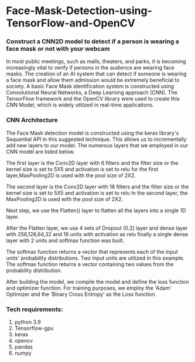# Face-Mask-Detection-using-TensorFlow-and-OpenCV

### Construct a CNN2D model to detect if a person is wearing a face mask or not with your webcam

In most public meetings, such as malls, theaters, and parks, it is becoming increasingly vital to verify if persons in the audience are wearing face masks. The creation of an AI system that can detect if someone is wearing a face mask and allow them admission would be extremely beneficial to society. A basic Face Mask identification system is constructed using Convolutional Neural Networks, a Deep Learning approach (CNN). The TensorFlow framework and the OpenCV library were used to create this CNN Model, which is widely utilized in real-time applications.

### CNN Architecture

The Face Mask detection model is constructed using the keras library's Sequential API in this suggested technique. This allows us to incrementally add new layers to our model. The numerous layers that we employed in our CNN model are listed below.

The first layer is the Conv2D layer with 6 filters and the filter size or the kernel size is set to 5X5 and activation is set to relu
for the first layer,MaxPooling2D is used with the pool size of 2X2.

The second layer is the Conv2D layer with 16 filters and the filter size or the kernel size is set to 5X5 and activation is set to relu
In the second layer, the MaxPooling2D is used with the pool size of 2X2.

Next step, we use the Flatten() layer to flatten all the layers into a single 1D layer.

After the Flatten layer, 
we use 4 sets of Dropout (0.2) layer and dense layer with 256,128,64,32 and 16 units with activation as relu 
finally a single dense layer with 2 units and softmax function was built.

The softmax function returns a vector that represents each of the input units' probability distributions. Two input units are utilized in this example. The softmax function returns a vector containing two values from the probability distribution.

After building the model, we compile the model and define the loss function and optimizer function. For training purposes, we employ the 'Adam' Optimizer and the 'Binary Cross Entropy' as the Loss function.

### Tech requirements:
1. python 3.9 
2. Tensorflow-gpu
3. keras
4. opencv
5. pandas
6. numpy








